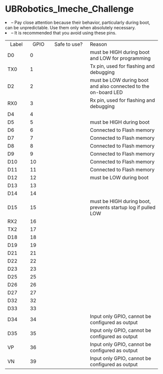 # UBRobotics_Imeche_Challenge

<li><span class="my_icon ex_icon"></span> – Pay close attention because their behavior, particularly during boot, can be unpredictable. Use them only when absolutely necessary.</li>
<li><span class="my_icon cross_icon"></span> – It is recommended that you avoid using these pins.</li>

<table class="tabler pininfo"><tbody><tr class="tabler-header"><td>&nbsp;&nbsp;Label&nbsp;&nbsp;</td><td>&nbsp;&nbsp;GPIO&nbsp;&nbsp;</td><td>&nbsp;&nbsp;Safe&nbsp;to&nbsp;use?&nbsp;&nbsp;</td><td>Reason</td></tr><tr><td>D0</td><td>0</td><td><span class="my_icon ex_icon"></span></td><td>must be HIGH during boot and LOW for programming</td></tr><tr><td>TX0</td><td>1</td><td><span class="my_icon cross_icon"></span></td><td>Tx pin, used for flashing and debugging</td></tr><tr><td>D2</td><td>2</td><td><span class="my_icon ex_icon"></span></td><td>must be LOW during boot and also connected to the on-board LED</td></tr><tr><td>RX0</td><td>3</td><td><span class="my_icon cross_icon"></span></td><td>Rx pin, used for flashing and debugging</td></tr><tr><td>D4</td><td>4</td><td><span class="my_icon check_icon"></span></td><td></td></tr><tr><td>D5</td><td>5</td><td><span class="my_icon ex_icon"></span></td><td>must be HIGH during boot</td></tr><tr><td>D6</td><td>6</td><td><span class="my_icon cross_icon"></span></td><td>Connected to Flash memory</td></tr><tr><td>D7</td><td>7</td><td><span class="my_icon cross_icon"></span></td><td>Connected to Flash memory</td></tr><tr><td>D8</td><td>8</td><td><span class="my_icon cross_icon"></span></td><td>Connected to Flash memory</td></tr><tr><td>D9</td><td>9</td><td><span class="my_icon cross_icon"></span></td><td>Connected to Flash memory</td></tr><tr><td>D10</td><td>10</td><td><span class="my_icon cross_icon"></span></td><td>Connected to Flash memory</td></tr><tr><td>D11</td><td>11</td><td><span class="my_icon cross_icon"></span></td><td>Connected to Flash memory</td></tr><tr><td>D12</td><td>12</td><td><span class="my_icon ex_icon"></span></td><td>must be LOW during boot</td></tr><tr><td>D13</td><td>13</td><td><span class="my_icon check_icon"></span></td><td></td></tr><tr><td>D14</td><td>14</td><td><span class="my_icon check_icon"></span></td><td></td></tr><tr><td>D15</td><td>15</td><td><span class="my_icon ex_icon"></span></td><td>must be HIGH during boot, prevents startup log if pulled LOW</td></tr><tr><td>RX2</td><td>16</td><td><span class="my_icon check_icon"></span></td><td></td></tr><tr><td>TX2</td><td>17</td><td><span class="my_icon check_icon"></span></td><td></td></tr><tr><td>D18</td><td>18</td><td><span class="my_icon check_icon"></span></td><td></td></tr><tr><td>D19</td><td>19</td><td><span class="my_icon check_icon"></span></td><td></td></tr><tr><td>D21</td><td>21</td><td><span class="my_icon check_icon"></span></td><td></td></tr><tr><td>D22</td><td>22</td><td><span class="my_icon check_icon"></span></td><td></td></tr><tr><td>D23</td><td>23</td><td><span class="my_icon check_icon"></span></td><td></td></tr><tr><td>D25</td><td>25</td><td><span class="my_icon check_icon"></span></td><td></td></tr><tr><td>D26</td><td>26</td><td><span class="my_icon check_icon"></span></td><td></td></tr><tr><td>D27</td><td>27</td><td><span class="my_icon check_icon"></span></td><td></td></tr><tr><td>D32</td><td>32</td><td><span class="my_icon check_icon"></span></td><td></td></tr><tr><td>D33</td><td>33</td><td><span class="my_icon check_icon"></span></td><td></td></tr><tr><td>D34</td><td>34</td><td><span class="my_icon ex_icon"></span></td><td>Input only GPIO, cannot be configured as output</td></tr><tr><td>D35</td><td>35</td><td><span class="my_icon ex_icon"></span></td><td>Input only GPIO, cannot be configured as output</td></tr><tr><td>VP</td><td>36</td><td><span class="my_icon ex_icon"></span></td><td>Input only GPIO, cannot be configured as output</td></tr><tr><td>VN</td><td>39</td><td><span class="my_icon ex_icon"></span></td><td>Input only GPIO, cannot be configured as output</td></tr></tbody></table>
